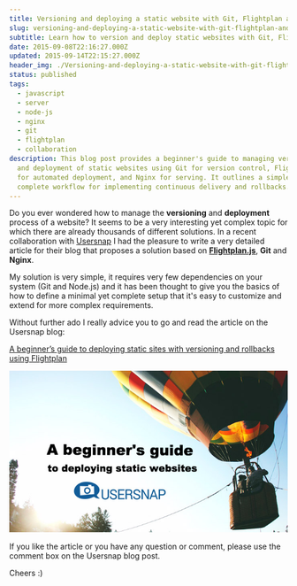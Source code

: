 ```yaml
---
title: Versioning and deploying a static website with Git, Flightplan and Nginx
slug: versioning-and-deploying-a-static-website-with-git-flightplan-and-nginx
subtitle: Learn how to version and deploy static websites with Git, Flightplan, and Nginx
date: 2015-09-08T22:16:27.000Z
updated: 2015-09-14T22:15:27.000Z
header_img: ./Versioning-and-deploying-a-static-website-with-git-flightplan-and-nginx.jpg
status: published
tags:
  - javascript
  - server
  - node-js
  - nginx
  - git
  - flightplan
  - collaboration
description: This blog post provides a beginner's guide to managing versioning
  and deployment of static websites using Git for version control, Flightplan.js
  for automated deployment, and Nginx for serving. It outlines a simple yet
  complete workflow for implementing continuous delivery and rollbacks.
---
```


Do you ever wondered how to manage the **versioning** and **deployment** process of a website? It seems to be a very interesting yet complex topic for which there are already thousands of different solutions.
In a recent collaboration with [Usersnap](http://usersnap.com/) I had the pleasure to write a very detailed article for their blog that proposes a solution based on **[Flightplan.js](https://github.com/pstadler/flightplan)**, **Git** and **Nginx**.

My solution is very simple, it requires very few dependencies on your system (Git and Node.js) and it has been thought to give you the basics of how to define a minimal yet complete setup that it's easy to customize and extend for more complex requirements.

Without further ado I really advice you to go and read the article on the Usersnap blog:

[A beginner’s guide to deploying static sites with versioning and rollbacks using Flightplan](http://usersnap.com/blog/deploying-static-websites-flightplan/)

[![A beginner's guide to deploying static websites](./a-beginner-s-guide-to-deploying-static-websites-1.jpg)](http://usersnap.com/blog/deploying-static-websites-flightplan/)

If you like the article or you have any question or comment, please use the comment box on the Usersnap blog post.

Cheers :)
